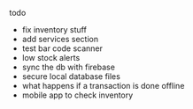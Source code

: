 todo
- fix inventory stuff
- add services section
- test bar code scanner
- low stock alerts
- sync the db with firebase
- secure local database files
- what happens if a transaction is done offline
- mobile app to check inventory
  
